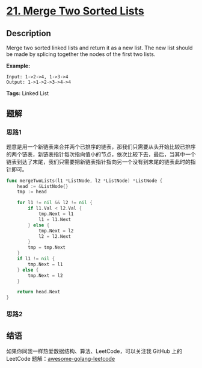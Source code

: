 # [21. Merge Two Sorted Lists][title]

## Description

Merge two sorted linked lists and return it as a new list. The new list should be made by splicing together the nodes of the first two lists.

**Example:**

```
Input: 1->2->4, 1->3->4
Output: 1->1->2->3->4->4
```

**Tags:** Linked List

## 题解
### 思路1
题意是用一个新链表来合并两个已排序的链表，那我们只需要从头开始比较已排序的两个链表，新链表指针每次指向值小的节点，依次比较下去，最后，当其中一个链表到达了末尾，我们只需要把新链表指针指向另一个没有到末尾的链表此时的指针即可。
```go
func mergeTwoLists(l1 *ListNode, l2 *ListNode) *ListNode {
	head := &ListNode{}
	tmp := head

	for l1 != nil && l2 != nil {
		if l1.Val < l2.Val {
			tmp.Next = l1
			l1 = l1.Next
		} else {
			tmp.Next = l2
			l2 = l2.Next
		}
		tmp = tmp.Next
	}
	if l1 != nil {
		tmp.Next = l1
	} else {
		tmp.Next = l2
	}

	return head.Next
}
```
### 思路2


## 结语

如果你同我一样热爱数据结构、算法、LeetCode，可以关注我 GitHub 上的 LeetCode 题解：[awesome-golang-leetcode][me]

[title]: https://leetcode.com/problems/merge-two-sorted-lists/description/
[me]: https://github.com/kylesliu/awesome-golang-leetcode
